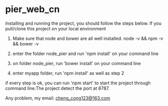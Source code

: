 # pier_web_cn
Installing and running the project, you should follow the steps below.
If you pull/clone this project on your local environment

1. Make sure that node and bower are all well installed.
   node -v && npm -v && bower -v 
2. enter the folder node_pier and run 'npm install' on your command line

3. on folder node_pier, run 'bower install' on your command line

4. enter myapp folder, run 'npm install' as well as step 2

if every step is ok, you can run 'npm start' to start the project through command line.The project detect the port at 8787.

Any problem, my email: cheng_cong123@163.com
